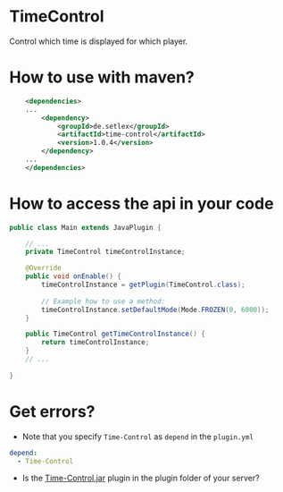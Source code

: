 # TimeControl
Control which time is displayed for which player.

# How to use with maven?
```xml
    <dependencies>
    ...
        <dependency>
            <groupId>de.setlex</groupId>
            <artifactId>time-control</artifactId>
            <version>1.0.4</version>
        </dependency>
    ...
    </dependencies>
```

# How to access the api in your code

```java
public class Main extends JavaPlugin {

    // ...
    private TimeControl timeControlInstance;

    @Override
    public void onEnable() {
        timeControlInstance = getPlugin(TimeControl.class);
        
        // Example how to use a method:
        timeControlInstance.setDefaultMode(Mode.FROZEN(0, 6000));
    }

    public TimeControl getTimeControlInstance() {
        return timeControlInstance;
    }
    // ...
    
}
```

# Get errors?
 - Note that you specify `Time-Control` as `depend` in the `plugin.yml`
```yml
depend:
  - Time-Control
```
 - Is the [Time-Control.jar](https://github.com/TheHedgehogGamer/TimeControl/releases/tag/Plugin) plugin in the plugin folder of your server?
